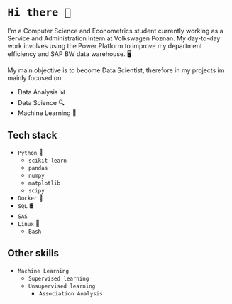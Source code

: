 # `Hi there 👋`

I'm a Computer Science and Econometrics student currently working as a Service and Administration Intern at Volkswagen Poznan. My day-to-day work involves using the Power Platform to improve my department efficiency and SAP BW data warehouse. 🖥️

My main objective is to become Data Scientist, therefore in my projects im mainly focused on:

* Data Analysis 📊
* Data Science 🔍
* Machine Learning 🤖

## Tech stack

- `Python` 🐍
    * `scikit-learn`
    * `pandas`
    * `numpy`
    * `matplotlib`
    * `scipy`
- `Docker` 🐳
- `SQL` 🛢
- `SAS` 
- `Linux` 🐧
    * `Bash`
## Other skills
- `Machine Learning`
    * `Supervised learning`
    * `Unsupervised learning`
        * `Association Analysis`
